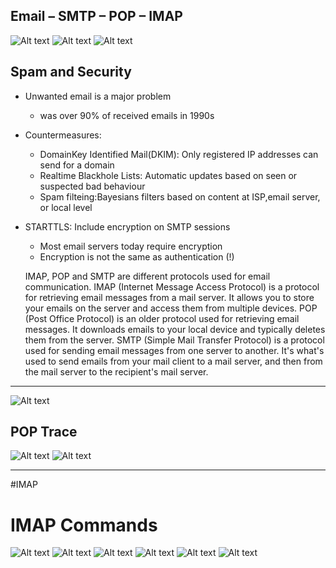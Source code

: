 ## Email – SMTP – POP – IMAP
![Alt text](IMAGES/Pasted%20image%2020230206150450.png)
![Alt text](IMAGES/Pasted%20image%2020230206150606.png)
![Alt text](IMAGES/Pasted%20image%2020230206150753.png)
## Spam and Security
- Unwanted email is a major problem
	- was over 90% of received emails in 1990s
- Countermeasures:
	- DomainKey Identified Mail(DKIM): Only registered IP addresses can send for a domain
	- Realtime Blackhole Lists: Automatic updates based on seen or suspected bad behaviour
	- Spam filteing:Bayesians filters based on content at ISP,email server, or local level
- STARTTLS: Include encryption on SMTP sessions 
	-  Most email servers today require encryption 
	-  Encryption is not the same as authentication (!)


	IMAP, POP and SMTP are different protocols used for email communication. IMAP (Internet Message Access Protocol) is a protocol for retrieving email messages from a mail server. It allows you to store your emails on the server and access them from multiple devices. POP (Post Office Protocol) is an older protocol used for retrieving email messages. It downloads emails to your local device and typically deletes them from the server. SMTP (Simple Mail Transfer Protocol) is a protocol used for sending email messages from one server to another. It's what's used to send emails from your mail client to a mail server, and then from the mail server to the recipient's mail server.

---
![Alt text](IMAGES/Pasted%20image%2020230206151319.png)
## POP Trace
![Alt text](IMAGES/Pasted%20image%2020230206151559.png)
![Alt text](IMAGES/Pasted%20image%2020230206151619.png)

---
#IMAP
# IMAP Commands
![Alt text](IMAGES/Pasted%20image%2020230206151652.png)
![Alt text](IMAGES/Pasted%20image%2020230206151747.png)
![Alt text](IMAGES/Pasted%20image%2020230206151758.png)
![Alt text](IMAGES/Pasted%20image%2020230206151809.png)
![Alt text](IMAGES/Pasted%20image%2020230206151822.png)
![Alt text](IMAGES/Pasted%20image%2020230206151839.png)
